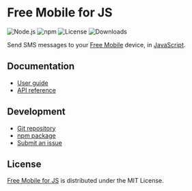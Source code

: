 # Free Mobile for JS
![Node.js](https://badgen.net/npm/node/@cedx/free-mobile) ![npm](https://badgen.net/npm/v/@cedx/free-mobile) ![License](https://badgen.net/npm/license/@cedx/free-mobile) ![Downloads](https://badgen.net/npm/dt/@cedx/free-mobile)

Send SMS messages to your [Free Mobile](https://mobile.free.fr) device,
in [JavaScript](https://developer.mozilla.org/docs/Web/JavaScript).

## Documentation
- [User guide](https://docs.belin.io/free-mobile.js)
- [API reference](https://docs.belin.io/free-mobile.js/api)

## Development
- [Git repository](https://github.com/cedx/free-mobile.js)
- [npm package](https://www.npmjs.com/package/@cedx/free-mobile)
- [Submit an issue](https://github.com/cedx/free-mobile.js/issues)

## License
[Free Mobile for JS](https://github.com/cedx/free-mobile.js) is distributed under the MIT License.
